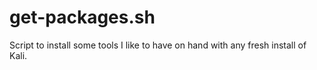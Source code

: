 # get-packages.sh 
Script to install some tools I like to have on hand with any fresh install of Kali.
